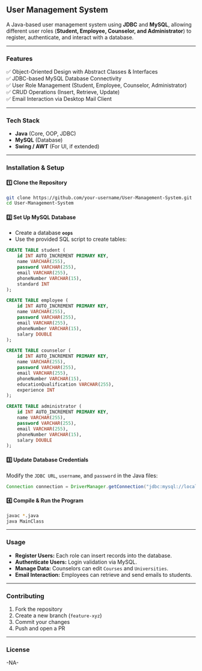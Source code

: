 ## **User Management System**  
A Java-based user management system using **JDBC** and **MySQL**, allowing different user roles (**Student, Employee, Counselor, and Administrator**) to register, authenticate, and interact with a database.  

---

### **Features**
✅ Object-Oriented Design with Abstract Classes & Interfaces  
✅ JDBC-based MySQL Database Connectivity  
✅ User Role Management (Student, Employee, Counselor, Administrator)  
✅ CRUD Operations (Insert, Retrieve, Update)  
✅ Email Interaction via Desktop Mail Client  

---

### **Tech Stack**  
- **Java** (Core, OOP, JDBC)  
- **MySQL** (Database)  
- **Swing / AWT** (For UI, if extended)  

---

### **Installation & Setup**  

#### **1️⃣ Clone the Repository**
```sh
git clone https://github.com/your-username/User-Management-System.git
cd User-Management-System
```

#### **2️⃣ Set Up MySQL Database**
- Create a database **`oops`**  
- Use the provided SQL script to create tables:

```sql
CREATE TABLE student (
    id INT AUTO_INCREMENT PRIMARY KEY,
    name VARCHAR(255),
    password VARCHAR(255),
    email VARCHAR(255),
    phoneNumber VARCHAR(15),
    standard INT
);

CREATE TABLE employee (
    id INT AUTO_INCREMENT PRIMARY KEY,
    name VARCHAR(255),
    password VARCHAR(255),
    email VARCHAR(255),
    phoneNumber VARCHAR(15),
    salary DOUBLE
);

CREATE TABLE counselor (
    id INT AUTO_INCREMENT PRIMARY KEY,
    name VARCHAR(255),
    password VARCHAR(255),
    email VARCHAR(255),
    phoneNumber VARCHAR(15),
    educationQualification VARCHAR(255),
    experience INT
);

CREATE TABLE administrator (
    id INT AUTO_INCREMENT PRIMARY KEY,
    name VARCHAR(255),
    password VARCHAR(255),
    email VARCHAR(255),
    phoneNumber VARCHAR(15),
    salary DOUBLE
);
```

#### **3️⃣ Update Database Credentials**  
Modify the `JDBC URL`, `username`, and `password` in the Java files:  
```java
Connection connection = DriverManager.getConnection("jdbc:mysql://localhost:3306/oops", "root", "your-password");
```

#### **4️⃣ Compile & Run the Program**  
```sh
javac *.java  
java MainClass  
```

---

### **Usage**
- **Register Users:** Each role can insert records into the database.  
- **Authenticate Users:** Login validation via MySQL.  
- **Manage Data:** Counselors can edit `Courses` and `Universities`.  
- **Email Interaction:** Employees can retrieve and send emails to students.  

---

### **Contributing**
1. Fork the repository  
2. Create a new branch (`feature-xyz`)  
3. Commit your changes  
4. Push and open a PR  

---

### **License**
-NA-
